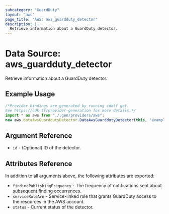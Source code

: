 ```yaml
---
subcategory: "GuardDuty"
layout: "aws"
page_title: "AWS: aws_guardduty_detector"
description: |-
  Retrieve information about a GuardDuty detector.
---
```


# Data Source: aws\_guardduty\_detector

Retrieve information about a GuardDuty detector.

## Example Usage

```typescript
/*Provider bindings are generated by running cdktf get.
See https://cdk.tf/provider-generation for more details.*/
import * as aws from "./.gen/providers/aws";
new aws.dataAwsGuarddutyDetector.DataAwsGuarddutyDetector(this, "example", {});

```

## Argument Reference

* `id` - (Optional) ID of the detector.

## Attributes Reference

In addition to all arguments above, the following attributes are exported:

* `findingPublishingFrequency` - The frequency of notifications sent about subsequent finding occurrences.
* `serviceRoleArn` - Service-linked role that grants GuardDuty access to the resources in the AWS account.
* `status` - Current status of the detector.
